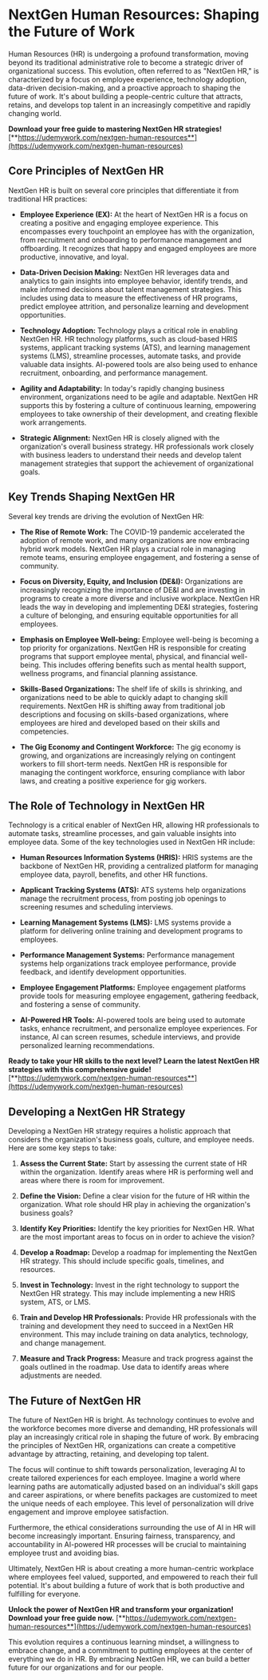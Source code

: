 # NextGen Human Resources: Shaping the Future of Work

Human Resources (HR) is undergoing a profound transformation, moving beyond its traditional administrative role to become a strategic driver of organizational success. This evolution, often referred to as "NextGen HR," is characterized by a focus on employee experience, technology adoption, data-driven decision-making, and a proactive approach to shaping the future of work. It's about building a people-centric culture that attracts, retains, and develops top talent in an increasingly competitive and rapidly changing world.

**Download your free guide to mastering NextGen HR strategies!** [**https://udemywork.com/nextgen-human-resources**](https://udemywork.com/nextgen-human-resources)

## Core Principles of NextGen HR

NextGen HR is built on several core principles that differentiate it from traditional HR practices:

*   **Employee Experience (EX):** At the heart of NextGen HR is a focus on creating a positive and engaging employee experience. This encompasses every touchpoint an employee has with the organization, from recruitment and onboarding to performance management and offboarding. It recognizes that happy and engaged employees are more productive, innovative, and loyal.

*   **Data-Driven Decision Making:** NextGen HR leverages data and analytics to gain insights into employee behavior, identify trends, and make informed decisions about talent management strategies. This includes using data to measure the effectiveness of HR programs, predict employee attrition, and personalize learning and development opportunities.

*   **Technology Adoption:** Technology plays a critical role in enabling NextGen HR. HR technology platforms, such as cloud-based HRIS systems, applicant tracking systems (ATS), and learning management systems (LMS), streamline processes, automate tasks, and provide valuable data insights. AI-powered tools are also being used to enhance recruitment, onboarding, and performance management.

*   **Agility and Adaptability:** In today's rapidly changing business environment, organizations need to be agile and adaptable. NextGen HR supports this by fostering a culture of continuous learning, empowering employees to take ownership of their development, and creating flexible work arrangements.

*   **Strategic Alignment:** NextGen HR is closely aligned with the organization's overall business strategy. HR professionals work closely with business leaders to understand their needs and develop talent management strategies that support the achievement of organizational goals.

## Key Trends Shaping NextGen HR

Several key trends are driving the evolution of NextGen HR:

*   **The Rise of Remote Work:** The COVID-19 pandemic accelerated the adoption of remote work, and many organizations are now embracing hybrid work models. NextGen HR plays a crucial role in managing remote teams, ensuring employee engagement, and fostering a sense of community.

*   **Focus on Diversity, Equity, and Inclusion (DE&I):** Organizations are increasingly recognizing the importance of DE&I and are investing in programs to create a more diverse and inclusive workplace. NextGen HR leads the way in developing and implementing DE&I strategies, fostering a culture of belonging, and ensuring equitable opportunities for all employees.

*   **Emphasis on Employee Well-being:** Employee well-being is becoming a top priority for organizations. NextGen HR is responsible for creating programs that support employee mental, physical, and financial well-being. This includes offering benefits such as mental health support, wellness programs, and financial planning assistance.

*   **Skills-Based Organizations:** The shelf life of skills is shrinking, and organizations need to be able to quickly adapt to changing skill requirements. NextGen HR is shifting away from traditional job descriptions and focusing on skills-based organizations, where employees are hired and developed based on their skills and competencies.

*   **The Gig Economy and Contingent Workforce:** The gig economy is growing, and organizations are increasingly relying on contingent workers to fill short-term needs. NextGen HR is responsible for managing the contingent workforce, ensuring compliance with labor laws, and creating a positive experience for gig workers.

## The Role of Technology in NextGen HR

Technology is a critical enabler of NextGen HR, allowing HR professionals to automate tasks, streamline processes, and gain valuable insights into employee data. Some of the key technologies used in NextGen HR include:

*   **Human Resources Information Systems (HRIS):** HRIS systems are the backbone of NextGen HR, providing a centralized platform for managing employee data, payroll, benefits, and other HR functions.

*   **Applicant Tracking Systems (ATS):** ATS systems help organizations manage the recruitment process, from posting job openings to screening resumes and scheduling interviews.

*   **Learning Management Systems (LMS):** LMS systems provide a platform for delivering online training and development programs to employees.

*   **Performance Management Systems:** Performance management systems help organizations track employee performance, provide feedback, and identify development opportunities.

*   **Employee Engagement Platforms:** Employee engagement platforms provide tools for measuring employee engagement, gathering feedback, and fostering a sense of community.

*   **AI-Powered HR Tools:** AI-powered tools are being used to automate tasks, enhance recruitment, and personalize employee experiences. For instance, AI can screen resumes, schedule interviews, and provide personalized learning recommendations.

**Ready to take your HR skills to the next level? Learn the latest NextGen HR strategies with this comprehensive guide!** [**https://udemywork.com/nextgen-human-resources**](https://udemywork.com/nextgen-human-resources)

## Developing a NextGen HR Strategy

Developing a NextGen HR strategy requires a holistic approach that considers the organization's business goals, culture, and employee needs. Here are some key steps to take:

1.  **Assess the Current State:** Start by assessing the current state of HR within the organization. Identify areas where HR is performing well and areas where there is room for improvement.

2.  **Define the Vision:** Define a clear vision for the future of HR within the organization. What role should HR play in achieving the organization's business goals?

3.  **Identify Key Priorities:** Identify the key priorities for NextGen HR. What are the most important areas to focus on in order to achieve the vision?

4.  **Develop a Roadmap:** Develop a roadmap for implementing the NextGen HR strategy. This should include specific goals, timelines, and resources.

5.  **Invest in Technology:** Invest in the right technology to support the NextGen HR strategy. This may include implementing a new HRIS system, ATS, or LMS.

6.  **Train and Develop HR Professionals:** Provide HR professionals with the training and development they need to succeed in a NextGen HR environment. This may include training on data analytics, technology, and change management.

7.  **Measure and Track Progress:** Measure and track progress against the goals outlined in the roadmap. Use data to identify areas where adjustments are needed.

## The Future of NextGen HR

The future of NextGen HR is bright. As technology continues to evolve and the workforce becomes more diverse and demanding, HR professionals will play an increasingly critical role in shaping the future of work. By embracing the principles of NextGen HR, organizations can create a competitive advantage by attracting, retaining, and developing top talent.

The focus will continue to shift towards personalization, leveraging AI to create tailored experiences for each employee. Imagine a world where learning paths are automatically adjusted based on an individual's skill gaps and career aspirations, or where benefits packages are customized to meet the unique needs of each employee. This level of personalization will drive engagement and improve employee satisfaction.

Furthermore, the ethical considerations surrounding the use of AI in HR will become increasingly important. Ensuring fairness, transparency, and accountability in AI-powered HR processes will be crucial to maintaining employee trust and avoiding bias.

Ultimately, NextGen HR is about creating a more human-centric workplace where employees feel valued, supported, and empowered to reach their full potential. It's about building a future of work that is both productive and fulfilling for everyone.

**Unlock the power of NextGen HR and transform your organization! Download your free guide now.** [**https://udemywork.com/nextgen-human-resources**](https://udemywork.com/nextgen-human-resources)

This evolution requires a continuous learning mindset, a willingness to embrace change, and a commitment to putting employees at the center of everything we do in HR. By embracing NextGen HR, we can build a better future for our organizations and for our people.
